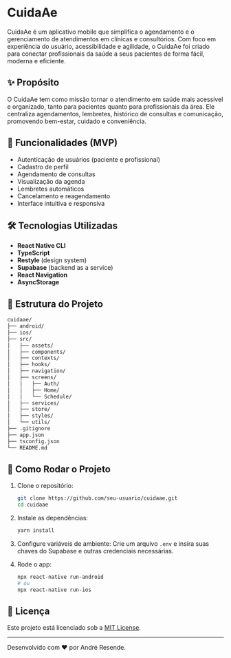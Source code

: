 # CuidaAe

CuidaAe é um aplicativo mobile que simplifica o agendamento e o gerenciamento de atendimentos em clínicas e consultórios. Com foco em experiência do usuário, acessibilidade e agilidade, o CuidaAe foi criado para conectar profissionais da saúde a seus pacientes de forma fácil, moderna e eficiente.

## ✨ Propósito

O CuidaAe tem como missão tornar o atendimento em saúde mais acessível e organizado, tanto para pacientes quanto para profissionais da área. Ele centraliza agendamentos, lembretes, histórico de consultas e comunicação, promovendo bem-estar, cuidado e conveniência.

## 📱 Funcionalidades (MVP)

- Autenticação de usuários (paciente e profissional)
- Cadastro de perfil
- Agendamento de consultas
- Visualização da agenda
- Lembretes automáticos
- Cancelamento e reagendamento
- Interface intuitiva e responsiva

## 🛠️ Tecnologias Utilizadas

- **React Native CLI**
- **TypeScript**
- **Restyle** (design system)
- **Supabase** (backend as a service)
- **React Navigation**
- **AsyncStorage**

## 📁 Estrutura do Projeto

```bash
cuidaae/
├── android/
├── ios/
├── src/
│   ├── assets/
│   ├── components/
│   ├── contexts/
│   ├── hooks/
│   ├── navigation/
│   ├── screens/
│   │   ├── Auth/
│   │   ├── Home/
│   │   └── Schedule/
│   ├── services/
│   ├── store/
│   ├── styles/
│   └── utils/
├── .gitignore
├── app.json
├── tsconfig.json
└── README.md
```

## 🚀 Como Rodar o Projeto

1. Clone o repositório:

   ```bash
   git clone https://github.com/seu-usuario/cuidaae.git
   cd cuidaae
   ```

2. Instale as dependências:

   ```bash
   yarn install
   ```

3. Configure variáveis de ambiente:
   Crie um arquivo `.env` e insira suas chaves do Supabase e outras credenciais necessárias.

4. Rode o app:
   ```bash
   npx react-native run-android
   # ou
   npx react-native run-ios
   ```

## 📄 Licença

Este projeto está licenciado sob a [MIT License](LICENSE).

---

Desenvolvido com ❤️ por André Resende.
